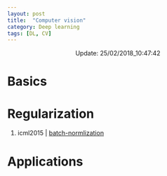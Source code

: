 ```yaml
---
layout: post
title:  "Computer vision"
category: Deep learning
tags: [DL, CV]
---
```


<center> Update: 25/02/2018_10:47:42</center>

  	
  	
  	
# Basics  	
  	
# Regularization  	
1. icml2015 | [batch-normlization](https://rawgit.com/elbayadm/PaperNotes/master/vision/icml2015_batch-normlization.md.html)
  	
# Applications  	

